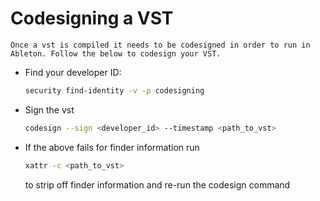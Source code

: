 # Codesigning a VST

    Once a vst is compiled it needs to be codesigned in order to run in Ableton. Follow the below to codesign your VST.

 - Find your developer ID:
    ```bash
    security find-identity -v -p codesigning
    ```
- Sign the vst
    ```bash
    codesign --sign <developer_id> --timestamp <path_to_vst>
    ```
- If the above fails for finder information run
    ```bash
    xattr -c <path_to_vst>
    ```
    to strip off finder information and re-run the codesign command